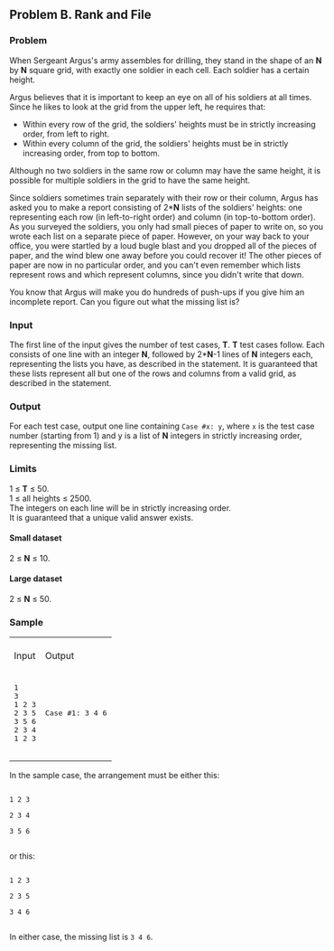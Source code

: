 ## Problem B. Rank and File

<div id="dsb-problem-content-div1" class="dsb-problem-content-div" style="width: 40em;"><h3>Problem</h3>
<p>
When Sergeant Argus's army assembles for drilling, they stand in the shape of
an <b>N</b> by <b>N</b> square grid, with exactly one soldier in each cell.
Each soldier has a certain height.
</p><p>
Argus believes that it is important to keep an eye on all of his soldiers at
all times. Since he likes to look at the grid from the upper left, he requires
that:
</p>
<ul>
<li>Within every row of the grid, the soldiers' heights must be in strictly
increasing order, from left to right.
</li><li>Within every column of the grid, the soldiers' heights must be in strictly
increasing order, from top to bottom.
</li></ul>
<p>
Although no two soldiers in the same row or column may have the same height,
it is possible for multiple soldiers in the grid to have the same height.
</p>
<p>
Since soldiers sometimes train separately with their row or their column, Argus
has asked you to make a report consisting of 2*<b>N</b> lists of the soldiers'
heights: one representing each row (in left-to-right order) and column (in
top-to-bottom order). As you surveyed the soldiers, you only had small pieces
of paper to write on, so you wrote each list on a separate piece of paper.
However, on your way back to your office, you were startled by a loud bugle
blast and you dropped all of the pieces of paper, and the wind blew one away
before you could recover it! The other pieces of paper are now in no particular
order, and you can't even remember which lists represent rows and which
represent columns, since you didn't write that down.
</p>
<p>
You know that Argus will make you do hundreds of push-ups if you give him an
incomplete report. Can you figure out what the missing list is?
</p>

<h3>Input</h3>
<p>
The first line of the input gives the number of test cases, <b>T</b>. <b>T</b>
test cases follow. Each consists of one line with an integer <b>N</b>, followed
by 2*<b>N</b>-1 lines of <b>N</b> integers each, representing the lists you
have, as described in the statement. It is guaranteed that these lists
represent all but one of the rows and columns from a valid grid, as described
in the statement.
</p>

<h3>Output</h3>
<p>
For each test case, output one line containing <code>Case #x: y</code>, where
<code>x</code> is the test case number (starting from 1) and y is a list of
<b>N</b> integers in strictly increasing order, representing the missing list.
</p>

<h3>Limits</h3>
<p>
1 ≤ <b>T</b> ≤ 50.<br>
1 ≤ all heights ≤ 2500.<br>
The integers on each line will be in strictly increasing order.<br>
It is guaranteed that a unique valid answer exists.<br>
</p>

<h4>Small dataset</h4>
<p>
2 ≤ <b>N</b> ≤ 10.<br>
</p>

<h4>Large dataset</h4>
<p>
2 ≤ <b>N</b> ≤ 50.<br>
</p>


<h3>Sample</h3>
<div class="problem-io-wrapper">
<table>
<tbody><tr>
<td>
<br>
<span class="io-table-header">Input</span>
<br>&nbsp;
</td>
<td>
<br>
<span class="io-table-header">Output</span>
<br>&nbsp;
</td>
</tr>
<tr>
<td>
<pre class="io-content">1
3
1 2 3
2 3 5
3 5 6
2 3 4
1 2 3

</pre>
</td>
<td>
<pre class="io-content">Case #1: 3 4 6

</pre>
</td></tr></tbody></table>
</div>


<p>
In the sample case, the arrangement must be either this:
</p>
<code>
1 2 3<br>
2 3 4<br>
3 5 6<br>
</code>
<p>
or this:
</p>
<code>
1 2 3<br>
2 3 5<br>
3 4 6<br>
</code>
<p>
In either case, the missing list is <code>3 4 6</code>.
</p>
</div>
